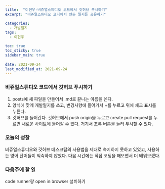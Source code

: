 ```yaml
---
title:  "이현우-비쥬얼스튜디오 코드에서 깃허브 푸시하기"
excerpt: "비쥬얼스튜디오 코디에서 만든 일지를 공유하기"

categories:
  - 개발일지
tags:
  - 이현우

toc: true
toc_sticky: true
sidebar_main: true
 
date: 2021-09-24
last_modified_at: 2021-09-24
---
```


### 비쥬얼스튜디오 코드에서 깃허브 푸시하기
 1. posts에 새 파일을 만들어서 .md로 끝나는 이름을 쓴다. 
 2. 양식에 맞게 개발일지를 쓰고, 변경사항에 들어가서 +를 누르고 위에 체크 표시를 누른다.  
 3. 깃허브를 들어간다. 깃허브에서 push origin을 누르고 create pull request를 누르면 새로운 사이트에 들어갈 수 있다. 거기서 초록 버튼을 눌러 푸시할 수 있다. 

### 오늘의 성찰
비쥬얼스튜디오와 깃허브 데스크탑의 사용법을 제대로 숙지하지 못하고 있었고, 사용하는 영어 단어들이 익숙하지 않았다. 다음 시간에는 직접 코딩을 해보면서 더 배워보겠다.

### 다음주에 할 일
code runner랑 open in browser 설치하기
